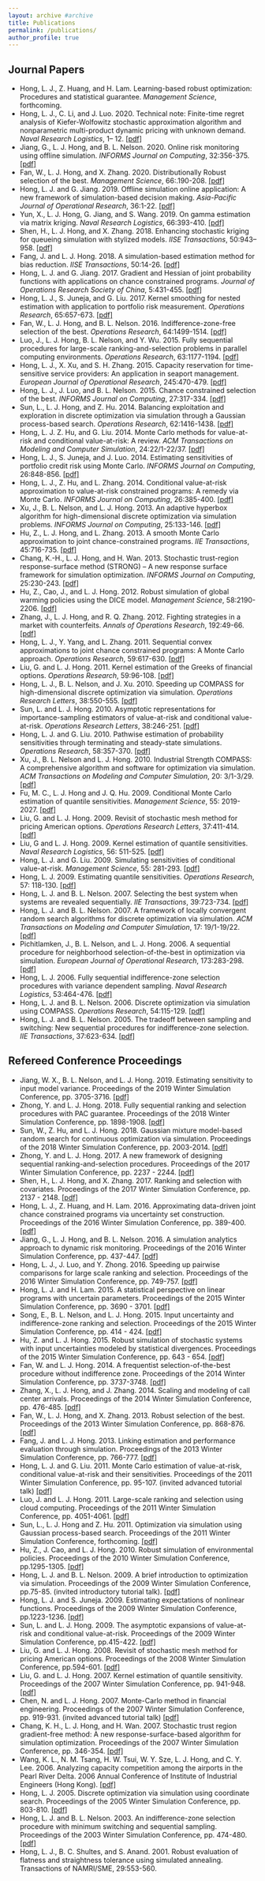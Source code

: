 ```yaml
---
layout: archive #archive
title: Publications
permalink: /publications/
author_profile: true
---
```


## Journal Papers

* Hong, L. J., Z. Huang, and H. Lam.  Learning-based robust optimization: Procedures and statistical guarantee. _Management Science_, forthcoming.
* Hong, L. J., C. Li, and J. Luo. 2020. Technical note: Finite-time regret analysis of Kiefer-Wolfowitz stochastic approximation algorithm and nonparametric multi-product dynamic pricing with unknown demand. _Naval Research Logistics_, 1– 12. [\[pdf\]](/files/papers/HongLiLuoNRL2020.pdf)
* Jiang, G., L. J. Hong, and B. L. Nelson. 2020. Online risk monitoring using offline simulation. _INFORMS Journal on Computing_, 32:356-375. [\[pdf\]](/files/papers/JiangHongNelsonJOC2019.pdf)
* Fan, W., L. J. Hong, and X. Zhang. 2020. Distributionally Robust selection of the best. _Management Science_, 66:.190-208. [\[pdf\]](/files/papers/FanHongZhangMS2019.pdf)
* Hong, L. J. and G. Jiang. 2019. Offline simulation online application: A new framework of simulation-based decision making. _Asia-Pacific Journal of Operational Research_, 36:1-22. [\[pdf\]](/files/papers/HongJiangAJOR2019.pdf)
* Yun, X., L. J. Hong, G. Jiang, and S. Wang. 2019. On gamma estimation via matrix kriging. _Naval Research Logistics_, 66:393-410. [\[pdf\]](/files/papers/YunHongJiangWangNRL2019.pdf)
* Shen, H., L. J. Hong, and X. Zhang. 2018. Enhancing stochastic kriging for queueing simulation with stylized models. _IISE Transactions_, 50:943–958. [\[pdf\]](/files/papers/ShenHongZhangIISE2018.pdf)
* Fang, J. and L. J. Hong. 2018. A simulation-based estimation method for bias reduction. _IISE Transactions_, 50:14-26. [\[pdf\]](/files/papers/FangHongIISE2017.pdf)
* Hong, L. J. and G. Jiang. 2017. Gradient and Hessian of joint probability functions with applications on chance constrained programs. _Journal of Operations Research Society of China_, 5:431-455. [\[pdf\]](/files/papers/HongJiangJORSOC2017.pdf)
* Hong, L. J., S. Juneja, and G. Liu. 2017. Kernel smoothing for nested estimation with application to portfolio risk measurement. _Operations Research_, 65:657-673. [\[pdf\]](/files/papers/HongJunejaLiuOR2017.pdf)
* Fan, W., L. J. Hong, and B. L. Nelson. 2016. Indifference-zone-free selection of the best. _Operations Research_, 64:1499-1514. [\[pdf\]](/files/papers/FanHongNelsonOR2016.pdf)
* Luo, J., L. J. Hong, B. L. Nelson, and Y. Wu. 2015. Fully sequential procedures for large-scale ranking-and-selection problems in parallel computing environments. _Operations Research_, 63:1177-1194. [\[pdf\]](/files/papers/LuoHongNelsonWuOR2015.pdf)
* Hong, L. J., X. Xu, and S. H. Zhang. 2015. Capacity reservation for time-sensitive service providers: An application in seaport management. _European Journal of Operational Research_, 245:470-479. [\[pdf\]](/files/papers/HongXuZhangEJOR2015.pdf)
* Hong, L. J., J. Luo, and B. L. Nelson. 2015. Chance constrained selection of the best. _INFORMS Journal on Computing_, 27:317-334. [\[pdf\]](/files/papers/HongJunejaLuoJOC2014.pdf)
* Sun, L., L. J. Hong, and Z. Hu. 2014. Balancing exploitation and exploration in discrete optimization via simulation through a Gaussian process-based search. _Operations Research_, 62:1416-1438. [\[pdf\]](/files/papers/SunHongHuOR2014.pdf)
* Hong, L. J. Z. Hu, and G. Liu. 2014. Monte Carlo methods for value-at-risk and conditional value-at-risk: A review. _ACM Transactions on Modeling and Computer Simulation_, 24:22/1-22/37. [\[pdf\]](/files/papers/HongHuLiuTOMACS2014.pdf)
* Hong, L. J., S. Juneja, and J. Luo. 2014. Estimating sensitivities of portfolio credit risk using Monte Carlo. _INFORMS Journal on Computing_, 26:848-856. [\[pdf\]](/files/papers/HongJunejaLuoJOC2014.pdf)
* Hong, L. J., Z. Hu, and L. Zhang. 2014. Conditional value-at-risk approximation to value-at-risk constrained programs: A remedy via Monte Carlo. _INFORMS Journal on Computing_, 26:385-400. [\[pdf\]](/files/papers/HongHuZhangJOC2014.pdf)
* Xu, J., B. L. Nelson, and L. J. Hong. 2013. An adaptive hyperbox algorithm for high-dimensional discrete optimization via simulation problems. _INFORMS Journal on Computing_, 25:133-146. [\[pdf\]](/files/papers/XuNelsonHongJOC2013.pdf)
* Hu, Z., L. J. Hong, and L. Zhang. 2013. A smooth Monte Carlo approximation to joint chance-constrained programs. _IIE Transactions_, 45:716-735. [\[pdf\]](/files/papers/HuHongZhangIIE2013.pdf)
* Chang, K.-H., L. J. Hong, and H. Wan. 2013. Stochastic trust-region response-surface method (STRONG) – A new response surface framework for simulation optimization. _INFORMS Journal on Computing_, 25:230-243. [\[pdf\]](/files/papers/ChangHongWanJOC2013.pdf)
* Hu, Z., Cao, J., and L. J. Hong. 2012. Robust simulation of global warming policies using the DICE model. _Management Science_, 58:2190-2206. [\[pdf\]](/files/papers/HuCaoHongMS2012.pdf)
* Zhang, J., L. J. Hong, and R. Q. Zhang. 2012. Fighting strategies in a market with counterfeits. _Annals of Operations Research_, 192:49-66. [\[pdf\]](/files/papers/ZhangHongZhangAOR2012.pdf)
* Hong, L. J., Y. Yang, and L. Zhang. 2011. Sequential convex approximations to joint chance constrained programs: A Monte Carlo approach. _Operations Research_, 59:617-630. [\[pdf\]](/files/papers/HongYangZhangOR2011.pdf)
* Liu, G. and L. J. Hong. 2011. Kernel estimation of the Greeks of financial options. _Operations Research_, 59:96-108. [\[pdf\]](/files/papers/LiuHongOR2011.pdf)
* Hong, L. J., B. L. Nelson, and J. Xu. 2010. Speeding up COMPASS for high-dimensional discrete optimization via simulation. _Operations Research Letters_, 38:550-555. [\[pdf\]](/files/papers/HongNelsonXuORL2010.pdf)
* Sun, L. and L. J. Hong. 2010. Asymptotic representations for importance-sampling estimators of value-at-risk and conditional value-at-risk. _Operations Research Letters_, 38:246-251. [\[pdf\]](/files/papers/SunHongORL2010.pdf)
* Hong, L. J. and G. Liu. 2010. Pathwise estimation of probability sensitivities through terminating and steady-state simulations. _Operations Research_, 58:357-370. [\[pdf\]](/files/papers/HongLiuOR2010.pdf)
* Xu, J., B. L. Nelson and L. J. Hong. 2010. Industrial Strength COMPASS: A comprehensive algorithm and software for optimization via simulation. _ACM Transactions on Modeling and Computer Simulation_, 20: 3/1-3/29. [\[pdf\]](/files/papers/XuNelsonHongTOMACS2010.pdf)
* Fu, M. C., L. J. Hong and J. Q. Hu. 2009. Conditional Monte Carlo estimation of quantile sensitivities. _Management Science_, 55: 2019-2027. [\[pdf\]](/files/papers/FuHongHuMS2009.pdf)
* Liu, G. and L. J. Hong. 2009. Revisit of stochastic mesh method for pricing American options. _Operations Research Letters_, 37:411-414. [\[pdf\]](/files/papers/LiuHongORL2009.pdf)
* Liu, G and L. J. Hong. 2009. Kernel estimation of quantile sensitivities. _Naval Research Logistics_, 56: 511-525. [\[pdf\]](/files/papers/LiuHongNRL2009.pdf)
* Hong, L. J. and G. Liu. 2009. Simulating sensitivities of conditional value-at-risk. _Management Science_, 55: 281-293. [\[pdf\]](/files/papers/HongLiuMS2009.pdf)
* Hong, L. J. 2009. Estimating quantile sensitivities. _Operations Research_, 57: 118-130. [\[pdf\]](/files/papers/HongOR2009.pdf)
* Hong, L. J. and B. L. Nelson. 2007. Selecting the best system when systems are revealed sequentially. _IIE Transactions_, 39:723-734. [\[pdf\]](/files/papers/HongNelsonIIE2007.pdf)
* Hong, L. J. and B. L. Nelson. 2007. A framework of locally convergent random search algorithms for discrete optimization via simulation. _ACM Transactions on Modeling and Computer Simulation_, 17: 19/1-19/22. [\[pdf\]](/files/papers/HongNelsonTOMACS2007.pdf)
* Pichitlamken, J., B. L. Nelson, and L. J. Hong. 2006. A sequential procedure for neighborhood selection-of-the-best in optimization via simulation. _European Journal of Operational Research_, 173:283-298. [\[pdf\]](/files/papers/PichNelsonHongEJOR2006.pdf)
* Hong, L. J. 2006. Fully sequential indifference-zone selection procedures with variance dependent sampling. _Naval Research Logistics_, 53:464-476. [\[pdf\]](/files/papers/HongNRL2006.pdf)
* Hong, L. J. and B. L. Nelson. 2006.  Discrete optimization via simulation using COMPASS. _Operations Research_, 54:115-129. [\[pdf\]](/files/papers/HongNelsonOR2006.pdf)
* Hong, L. J. and B. L. Nelson. 2005. The tradeoff between sampling and switching: New sequential procedures for indifference-zone selection.  _IIE Transactions_, 37:623-634. [\[pdf\]](/files/papers/HongNelsonIIE2005.pdf)


## Refereed Conference Proceedings

* Jiang, W. X., B. L. Nelson, and L. J. Hong. 2019. Estimating sensitivity to input model variance. Proceedings of the 2019 Winter Simulation Conference, pp. 3705-3716. [\[pdf\]](/files/papers/JiangNelsonHongWSC2019.pdf)
* Zhong, Y. and L. J. Hong. 2018. Fully sequential ranking and selection procedures with PAC guarantee. Proceedings of the 2018 Winter Simulation Conference, pp. 1898-1908. [\[pdf\]](/files/papers/ZhongHongWSC2018.pdf)
* Sun, W., Z. Hu, and L. J. Hong. 2018. Gaussian mixture model-based random  search  for continuous optimization via simulation. Proceedings of the 2018 Winter Simulation Conference, pp. 2003-2014. [\[pdf\]](/files/papers/SunHuHongWSC2018.pdf)
* Zhong, Y. and L. J. Hong. 2017. A new framework of designing sequential ranking-and-selection procedures. Proceedings of the 2017 Winter Simulation Conference, pp. 2237 - 2244. [\[pdf\]](/files/papers/ZhongHongWSC2017.pdf)
* Shen, H., L. J. Hong, and X. Zhang. 2017. Ranking and selection with covariates. Proceedings of the 2017 Winter Simulation Conference, pp. 2137 - 2148. [\[pdf\]](/files/papers/ShenHongZhangWSC2017.pdf)
* Hong, L. J., Z. Huang, and H. Lam. 2016. Approximating data-driven joint chance constrained programs via uncertainty set construction. Proceedings of the 2016 Winter Simulation Conference, pp. 389-400. [\[pdf\]](/files/papers/HongHuangLamWSC2016.pdf)
* Jiang, G., L. J. Hong, and B. L. Nelson. 2016. A simulation analytics approach to dynamic risk monitoring. Proceedings of the 2016 Winter Simulation Conference, pp. 437-447. [\[pdf\]](/files/papers/JiangHongNelsonWSC2016.pdf)
* Hong, L. J., J. Luo, and Y. Zhong. 2016. Speeding up pairwise comparisons for large scale ranking and selection. Proceedings of the 2016 Winter Simulation Conference, pp. 749-757. [\[pdf\]](/files/papers/HongLuoZhongWSC2016.pdf)
* Hong, L. J. and H. Lam. 2015. A statistical perspective on linear programs with uncertain parameters. Proceedings of the 2015 Winter Simulation Conference, pp. 3690 - 3701. [\[pdf\]](/files/papers/HongLamWSC2015.pdf)
* Song, E., B. L. Nelson, and L. J. Hong. 2015. Input uncertainty and indifference-zone ranking and selection. Proceedings of the 2015 Winter Simulation Conference, pp. 414 - 424. [\[pdf\]](/files/papers/SongNelsonHongWSC2015.pdf)
* Hu, Z. and L. J. Hong. 2015. Robust simulation of stochastic systems with input uncertainties modeled by statistical divergences. Proceedings of the 2015 Winter Simulation Conference, pp. 643 - 654. [\[pdf\]](/files/papers/HuHongWSC2015.pdf)
* Fan, W. and L. J. Hong. 2014. A frequentist selection-of-the-best procedure without indifference zone. Proceedings of the 2014 Winter Simulation Conference, pp. 3737-3748. [\[pdf\]](/files/papers/FanHongWSC2014.pdf)
* Zhang,  X.,  L.  J.  Hong,  and  J.  Zhang.  2014.  Scaling  and  modeling  of  call  center  arrivals. Proceedings of the 2014 Winter Simulation Conference, pp. 476-485. [\[pdf\]](/files/papers/ZhangHongZhangWSC2014.pdf)
* Fan, W., L. J. Hong, and X. Zhang. 2013. Robust selection of the best. Proceedings of the 2013 Winter Simulation Conference, pp. 868-876. [\[pdf\]](/files/papers/FanHongZhangWSC2013.pdf)
* Fang, J. and L. J. Hong. 2013. Linking estimation and performance evaluation through simulation. Proceedings of the 2013 Winter Simulation Conference, pp. 766-777. [\[pdf\]](/files/papers/FangHongWSC2013.pdf)
* Hong, L. J. and G. Liu. 2011. Monte Carlo estimation of value-at-risk, conditional value-at-risk and their sensitivities. Proceedings of the 2011 Winter Simulation Conference, pp. 95-107. (invited advanced tutorial talk) [\[pdf\]](/files/papers/HongLiuWSC2011.pdf)
* Luo, J. and L. J. Hong. 2011. Large-scale ranking and selection using cloud computing. Proceedings of the 2011 Winter Simulation Conference, pp. 4051-4061. [\[pdf\]](/files/papers/LuoHongWSC2011.pdf)
* Sun, L., L. J. Hong and Z. Hu. 2011. Optimization via simulation using Gaussian process-based search. Proceedings of the 2011 Winter Simulation Conference, forthcoming. [\[pdf\]](/files/papers/SunHongHuWSC2011.pdf)
* Hu, Z., J. Cao, and L. J. Hong. 2010. Robust simulation of environmental policies. Proceedings of the 2010 Winter Simulation Conference, pp.1295-1305. [\[pdf\]](/files/papers/HuCaoHongWSC2010.pdf)
* Hong, L. J. and B. L. Nelson. 2009. A brief introduction to optimization via simulation. Proceedings of the 2009 Winter Simulation Conference, pp.75-85. (invited introductory tutorial talk). [\[pdf\]](/files/papers/HongNelsonWSC2009.pdf)
* Hong, L. J. and S. Juneja. 2009. Estimating expectations of nonlinear functions. Proceedings of the 2009 Winter Simulation Conference, pp.1223-1236. [\[pdf\]](/files/papers/HongJunejaWSC2009.pdf)
* Sun, L. and L. J. Hong. 2009. The asymptotic expansions of value-at-risk and conditional value-at-risk. Proceedings of the 2009 Winter Simulation Conference, pp.415-422. [\[pdf\]](/files/papers/SunHongWSC2009.pdf)
* Liu, G. and L. J. Hong. 2008. Revisit of stochastic mesh method for pricing American options. Proceedings of the 2008 Winter Simulation Conference, pp.594-601. [\[pdf\]](/files/papers/LiuHongWSC2008.pdf)
* Liu, G. and L. J. Hong. 2007. Kernel estimation of quantile sensitivity. Proceedings of the 2007 Winter Simulation Conference, pp. 941-948. [\[pdf\]](/files/papers/LiuHongWSC2007.pdf)
* Chen, N. and L. J. Hong. 2007. Monte-Carlo method in financial engineering. Proceedings of the 2007 Winter Simulation Conference, pp. 919-931. (invited advanced tutorial talk) [\[pdf\]](/files/papers/ChenHongWSC2007.pdf)
* Chang, K. H., L. J. Hong, and H. Wan. 2007. Stochastic trust region gradient-free method: A new response-surface-based algorithm for simulation optimization. Proceedings of the 2007 Winter Simulation Conference, pp. 346-354. [\[pdf\]](/files/papers/ChangHongWSC2007.pdf)
* Wang, K. L., N. M. Tsang, H. W. Tsui, W. Y. Sze, L. J. Hong, and C. Y. Lee. 2006. Analyzing capacity competition among the airports in the Pearl River Delta. 2006 Annual Conference of Institute of Industrial Engineers (Hong Kong). [\[pdf\]](/files/papers/WangTsangTsuiSzeHongLeeACIIE2006.pdf)
* Hong, L. J. 2005. Discrete optimization via simulation using coordinate search. Proceedings of the 2005 Winter Simulation Conference, pp. 803-810. [\[pdf\]](/files/papers/HongWSC2005.pdf)
* Hong, L. J. and B. L. Nelson. 2003. An indifference-zone selection procedure with minimum switching and sequential sampling. Proceedings of the 2003 Winter Simulation Conference, pp. 474-480. [\[pdf\]](/files/papers/HongNelsonWSC2003.pdf)
* Hong, L. J., B. C. Shultes, and S. Anand. 2001. Robust evaluation of flatness and straightness tolerance using simulated annealing. Transactions of NAMRI/SME, 29:553-560.

